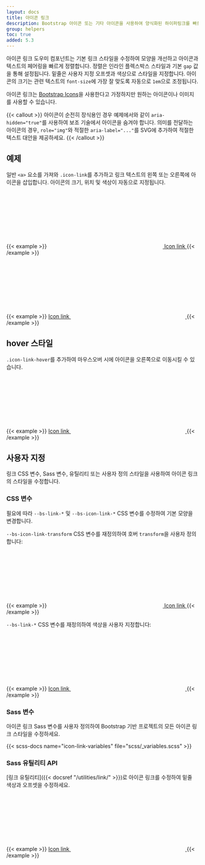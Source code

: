 ```yaml
---
layout: docs
title: 아이콘 링크
description: Bootstrap 아이콘 또는 기타 아이콘을 사용하여 양식화된 하이퍼링크를 빠르게 만들 수 있습니다.
group: helpers
toc: true
added: 5.3
---
```


아이콘 링크 도우미 컴포넌트는 기본 링크 스타일을 수정하여 모양을 개선하고 아이콘과 텍스트의 페어링을 빠르게 정렬합니다. 정렬은 인라인 플렉스박스 스타일과 기본 `gap` 값을 통해 설정됩니다. 밑줄은 사용자 지정 오프셋과 색상으로 스타일을 지정합니다. 아이콘의 크기는 관련 텍스트의 `font-size`에 가장 잘 맞도록 자동으로 `1em`으로 조정됩니다.

아이콘 링크는 [Bootstrap Icons](https://icons.getbootstrap.kr)을 사용한다고 가정하지만 원하는 아이콘이나 이미지를 사용할 수 있습니다.

{{< callout >}}
아이콘이 순전히 장식용인 경우 예제에서와 같이 `aria-hidden="true"`를 사용하여 보조 기술에서 아이콘을 숨겨야 합니다. 의미를 전달하는 아이콘의 경우, `role="img"`와 적절한 `aria-label="..."`를 SVG에 추가하여 적절한 텍스트 대안을 제공하세요.
{{< /callout >}}

## 예제

일반 `<a>` 요소를 가져와 `.icon-link`를 추가하고 링크 텍스트의 왼쪽 또는 오른쪽에 아이콘을 삽입합니다. 아이콘의 크기, 위치 및 색상이 자동으로 지정됩니다.

{{< example >}}
<a class="icon-link" href="#">
  <svg class="bi" aria-hidden="true"><use xlink:href="#box-seam"></use></svg>
  Icon link
</a>
{{< /example >}}

{{< example >}}
<a class="icon-link" href="#">
  Icon link
  <svg class="bi" aria-hidden="true"><use xlink:href="#arrow-right"></use></svg>
</a>
{{< /example >}}

## hover 스타일

`.icon-link-hover`를 추가하여 마우스오버 시에 아이콘을 오른쪽으로 이동시킬 수 있습니다.

{{< example >}}
<a class="icon-link icon-link-hover" href="#">
  Icon link
  <svg class="bi" aria-hidden="true"><use xlink:href="#arrow-right"></use></svg>
</a>
{{< /example >}}

## 사용자 지정

링크 CSS 변수, Sass 변수, 유틸리티 또는 사용자 정의 스타일을 사용하여 아이콘 링크의 스타일을 수정합니다.

### CSS 변수

필요에 따라 `--bs-link-*` 및 `--bs-icon-link-*` CSS 변수를 수정하여 기본 모양을 변경합니다.

`--bs-icon-link-transform` CSS 변수를 재정의하여 호버 `transform`을 사용자 정의합니다:

{{< example >}}
<a class="icon-link icon-link-hover" style="--bs-icon-link-transform: translate3d(0, -.125rem, 0);" href="#">
  <svg class="bi" aria-hidden="true"><use xlink:href="#clipboard"></use></svg>
  Icon link
</a>
{{< /example >}}

`--bs-link-*` CSS 변수를 재정의하여 색상을 사용자 지정합니다:

{{< example >}}
<a class="icon-link icon-link-hover" style="--bs-link-hover-color-rgb: 25, 135, 84;" href="#">
  Icon link
  <svg class="bi" aria-hidden="true"><use xlink:href="#arrow-right"></use></svg>
</a>
{{< /example >}}

### Sass 변수

아이콘 링크 Sass 변수를 사용자 정의하여 Bootstrap 기반 프로젝트의 모든 아이콘 링크 스타일을 수정하세요.

{{< scss-docs name="icon-link-variables" file="scss/_variables.scss" >}}

### Sass 유틸리티 API

[링크 유틸리티]({{< docsref "/utilities/link/" >}})로 아이콘 링크를 수정하여 밑줄 색상과 오프셋을 수정하세요.

{{< example >}}
<a class="icon-link icon-link-hover link-success link-underline-success link-underline-opacity-25" href="#">
  Icon link
  <svg class="bi" aria-hidden="true"><use xlink:href="#arrow-right"></use></svg>
</a>
{{< /example >}}
